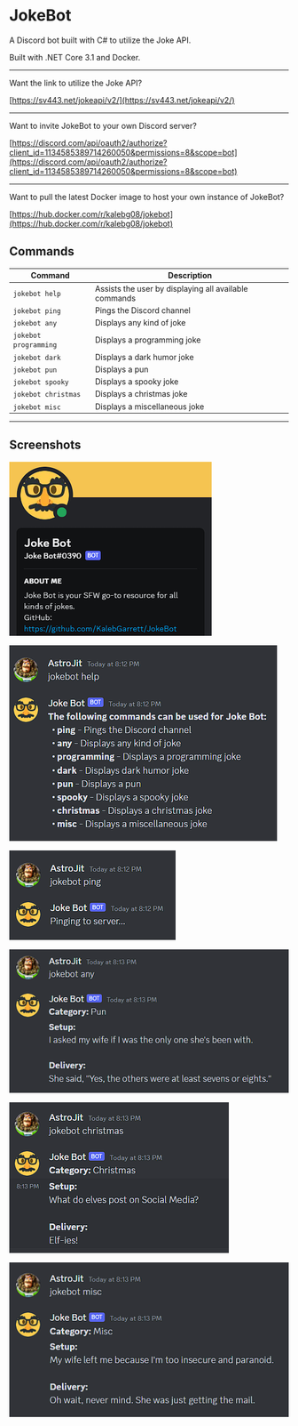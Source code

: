 # JokeBot
A Discord bot built with C# to utilize the Joke API.

Built with .NET Core 3.1 and Docker.

---

Want the link to utilize the Joke API?

[https://sv443.net/jokeapi/v2/](https://sv443.net/jokeapi/v2/)

---

Want to invite JokeBot to your own Discord server?

[https://discord.com/api/oauth2/authorize?client_id=1134585389714260050&permissions=8&scope=bot](https://discord.com/api/oauth2/authorize?client_id=1134585389714260050&permissions=8&scope=bot)

---

Want to pull the latest Docker image to host your own instance of JokeBot?

[https://hub.docker.com/r/kalebg08/jokebot](https://hub.docker.com/r/kalebg08/jokebot)

## Commands
| Command | Description |
| ------------- | ------------- |
| `jokebot help` | Assists the user by displaying all available commands |
| `jokebot ping` | Pings the Discord channel |
| `jokebot any` | Displays any kind of joke |
| `jokebot programming` | Displays a programming joke |
| `jokebot dark` | Displays a dark humor joke |
| `jokebot pun` | Displays a pun |
| `jokebot spooky` | Displays a spooky joke |
| `jokebot christmas` | Displays a christmas joke |
| `jokebot misc` | Displays a miscellaneous joke |

---

## Screenshots

![image](/Documentation/about.png)

![image](/Documentation/help.png)

![image](/Documentation/ping.png)

![image](/Documentation/any.png)

![image](/Documentation/christmas.png)

![image](/Documentation/misc.png)